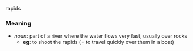 rapids
### Meaning
+ _noun_: part of a river where the water flows very fast, usually over rocks
    + __eg__: to shoot the rapids (= to travel quickly over them in a boat)
